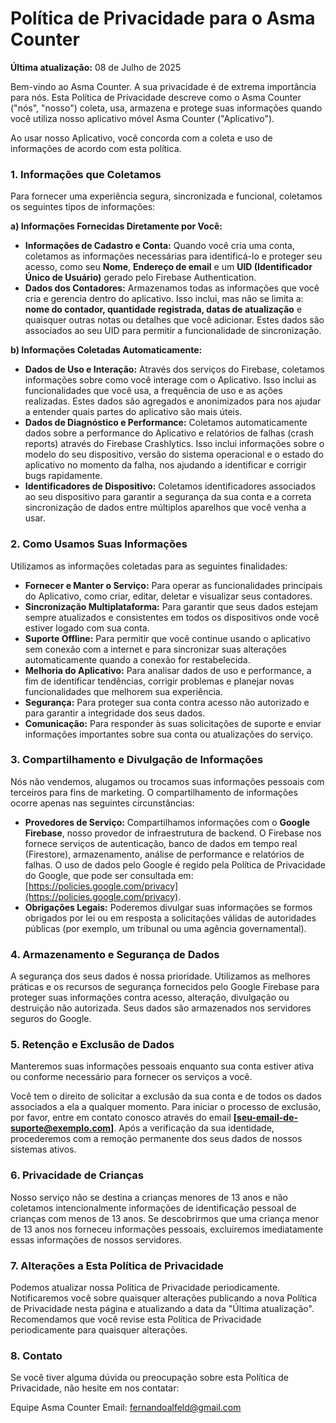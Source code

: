 # Política de Privacidade para o Asma Counter

**Última atualização:** 08 de Julho de 2025

Bem-vindo ao Asma Counter. A sua privacidade é de extrema importância para nós. Esta Política de Privacidade descreve como o Asma Counter ("nós", "nosso") coleta, usa, armazena e protege suas informações quando você utiliza nosso aplicativo móvel Asma Counter ("Aplicativo").

Ao usar nosso Aplicativo, você concorda com a coleta e uso de informações de acordo com esta política.

### 1. Informações que Coletamos

Para fornecer uma experiência segura, sincronizada e funcional, coletamos os seguintes tipos de informações:

**a) Informações Fornecidas Diretamente por Você:**

*   **Informações de Cadastro e Conta:** Quando você cria uma conta, coletamos as informações necessárias para identificá-lo e proteger seu acesso, como seu **Nome**, **Endereço de email** e um **UID (Identificador Único de Usuário)** gerado pelo Firebase Authentication.
*   **Dados dos Contadores:** Armazenamos todas as informações que você cria e gerencia dentro do aplicativo. Isso inclui, mas não se limita a: **nome do contador, quantidade registrada, datas de atualização** e quaisquer outras notas ou detalhes que você adicionar. Estes dados são associados ao seu UID para permitir a funcionalidade de sincronização.

**b) Informações Coletadas Automaticamente:**

*   **Dados de Uso e Interação:** Através dos serviços do Firebase, coletamos informações sobre como você interage com o Aplicativo. Isso inclui as funcionalidades que você usa, a frequência de uso e as ações realizadas. Estes dados são agregados e anonimizados para nos ajudar a entender quais partes do aplicativo são mais úteis.
*   **Dados de Diagnóstico e Performance:** Coletamos automaticamente dados sobre a performance do Aplicativo e relatórios de falhas (crash reports) através do Firebase Crashlytics. Isso inclui informações sobre o modelo do seu dispositivo, versão do sistema operacional e o estado do aplicativo no momento da falha, nos ajudando a identificar e corrigir bugs rapidamente.
*   **Identificadores de Dispositivo:** Coletamos identificadores associados ao seu dispositivo para garantir a segurança da sua conta e a correta sincronização de dados entre múltiplos aparelhos que você venha a usar.

### 2. Como Usamos Suas Informações

Utilizamos as informações coletadas para as seguintes finalidades:

*   **Fornecer e Manter o Serviço:** Para operar as funcionalidades principais do Aplicativo, como criar, editar, deletar e visualizar seus contadores.
*   **Sincronização Multiplataforma:** Para garantir que seus dados estejam sempre atualizados e consistentes em todos os dispositivos onde você estiver logado com sua conta.
*   **Suporte Offline:** Para permitir que você continue usando o aplicativo sem conexão com a internet e para sincronizar suas alterações automaticamente quando a conexão for restabelecida.
*   **Melhoria do Aplicativo:** Para analisar dados de uso e performance, a fim de identificar tendências, corrigir problemas e planejar novas funcionalidades que melhorem sua experiência.
*   **Segurança:** Para proteger sua conta contra acesso não autorizado e para garantir a integridade dos seus dados.
*   **Comunicação:** Para responder às suas solicitações de suporte e enviar informações importantes sobre sua conta ou atualizações do serviço.

### 3. Compartilhamento e Divulgação de Informações

Nós não vendemos, alugamos ou trocamos suas informações pessoais com terceiros para fins de marketing. O compartilhamento de informações ocorre apenas nas seguintes circunstâncias:

*   **Provedores de Serviço:** Compartilhamos informações com o **Google Firebase**, nosso provedor de infraestrutura de backend. O Firebase nos fornece serviços de autenticação, banco de dados em tempo real (Firestore), armazenamento, análise de performance e relatórios de falhas. O uso de dados pelo Google é regido pela Política de Privacidade do Google, que pode ser consultada em: [https://policies.google.com/privacy](https://policies.google.com/privacy).
*   **Obrigações Legais:** Poderemos divulgar suas informações se formos obrigados por lei ou em resposta a solicitações válidas de autoridades públicas (por exemplo, um tribunal ou uma agência governamental).

### 4. Armazenamento e Segurança de Dados

A segurança dos seus dados é nossa prioridade. Utilizamos as melhores práticas e os recursos de segurança fornecidos pelo Google Firebase para proteger suas informações contra acesso, alteração, divulgação ou destruição não autorizada. Seus dados são armazenados nos servidores seguros do Google.

### 5. Retenção e Exclusão de Dados

Manteremos suas informações pessoais enquanto sua conta estiver ativa ou conforme necessário para fornecer os serviços a você.

Você tem o direito de solicitar a exclusão da sua conta e de todos os dados associados a ela a qualquer momento. Para iniciar o processo de exclusão, por favor, entre em contato conosco através do email **[seu-email-de-suporte@exemplo.com]**. Após a verificação da sua identidade, procederemos com a remoção permanente dos seus dados de nossos sistemas ativos.

### 6. Privacidade de Crianças

Nosso serviço não se destina a crianças menores de 13 anos e não coletamos intencionalmente informações de identificação pessoal de crianças com menos de 13 anos. Se descobrirmos que uma criança menor de 13 anos nos forneceu informações pessoais, excluiremos imediatamente essas informações de nossos servidores.

### 7. Alterações a Esta Política de Privacidade

Podemos atualizar nossa Política de Privacidade periodicamente. Notificaremos você sobre quaisquer alterações publicando a nova Política de Privacidade nesta página e atualizando a data da "Última atualização". Recomendamos que você revise esta Política de Privacidade periodicamente para quaisquer alterações.

### 8. Contato

Se você tiver alguma dúvida ou preocupação sobre esta Política de Privacidade, não hesite em nos contatar:

Equipe Asma Counter
Email: fernandoalfeld@gmail.com
